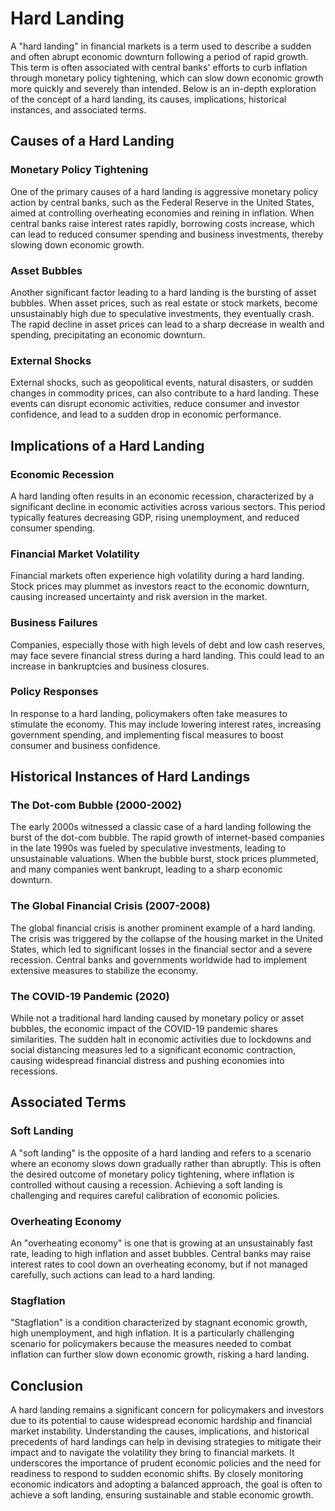 # Hard Landing

A "hard landing" in financial markets is a term used to describe a sudden and often abrupt economic downturn following a period of rapid growth. This term is often associated with central banks' efforts to curb inflation through monetary policy tightening, which can slow down economic growth more quickly and severely than intended. Below is an in-depth exploration of the concept of a hard landing, its causes, implications, historical instances, and associated terms.

## Causes of a Hard Landing

### Monetary Policy Tightening

One of the primary causes of a hard landing is aggressive monetary policy action by central banks, such as the Federal Reserve in the United States, aimed at controlling overheating economies and reining in inflation. When central banks raise interest rates rapidly, borrowing costs increase, which can lead to reduced consumer spending and business investments, thereby slowing down economic growth.

### Asset Bubbles

Another significant factor leading to a hard landing is the bursting of asset bubbles. When asset prices, such as real estate or stock markets, become unsustainably high due to speculative investments, they eventually crash. The rapid decline in asset prices can lead to a sharp decrease in wealth and spending, precipitating an economic downturn.

### External Shocks

External shocks, such as geopolitical events, natural disasters, or sudden changes in commodity prices, can also contribute to a hard landing. These events can disrupt economic activities, reduce consumer and investor confidence, and lead to a sudden drop in economic performance.

## Implications of a Hard Landing

### Economic Recession

A hard landing often results in an economic recession, characterized by a significant decline in economic activities across various sectors. This period typically features decreasing GDP, rising unemployment, and reduced consumer spending.

### Financial Market Volatility

Financial markets often experience high volatility during a hard landing. Stock prices may plummet as investors react to the economic downturn, causing increased uncertainty and risk aversion in the market.

### Business Failures

Companies, especially those with high levels of debt and low cash reserves, may face severe financial stress during a hard landing. This could lead to an increase in bankruptcies and business closures.

### Policy Responses

In response to a hard landing, policymakers often take measures to stimulate the economy. This may include lowering interest rates, increasing government spending, and implementing fiscal measures to boost consumer and business confidence.

## Historical Instances of Hard Landings

### The Dot-com Bubble (2000-2002)

The early 2000s witnessed a classic case of a hard landing following the burst of the dot-com bubble. The rapid growth of internet-based companies in the late 1990s was fueled by speculative investments, leading to unsustainable valuations. When the bubble burst, stock prices plummeted, and many companies went bankrupt, leading to a sharp economic downturn.

### The Global Financial Crisis (2007-2008)

The global financial crisis is another prominent example of a hard landing. The crisis was triggered by the collapse of the housing market in the United States, which led to significant losses in the financial sector and a severe recession. Central banks and governments worldwide had to implement extensive measures to stabilize the economy.

### The COVID-19 Pandemic (2020)

While not a traditional hard landing caused by monetary policy or asset bubbles, the economic impact of the COVID-19 pandemic shares similarities. The sudden halt in economic activities due to lockdowns and social distancing measures led to a significant economic contraction, causing widespread financial distress and pushing economies into recessions.

## Associated Terms

### Soft Landing

A "soft landing" is the opposite of a hard landing and refers to a scenario where an economy slows down gradually rather than abruptly. This is often the desired outcome of monetary policy tightening, where inflation is controlled without causing a recession. Achieving a soft landing is challenging and requires careful calibration of economic policies.

### Overheating Economy

An "overheating economy" is one that is growing at an unsustainably fast rate, leading to high inflation and asset bubbles. Central banks may raise interest rates to cool down an overheating economy, but if not managed carefully, such actions can lead to a hard landing.

### Stagflation

"Stagflation" is a condition characterized by stagnant economic growth, high unemployment, and high inflation. It is a particularly challenging scenario for policymakers because the measures needed to combat inflation can further slow down economic growth, risking a hard landing.

## Conclusion

A hard landing remains a significant concern for policymakers and investors due to its potential to cause widespread economic hardship and financial market instability. Understanding the causes, implications, and historical precedents of hard landings can help in devising strategies to mitigate their impact and to navigate the volatility they bring to financial markets. It underscores the importance of prudent economic policies and the need for readiness to respond to sudden economic shifts. By closely monitoring economic indicators and adopting a balanced approach, the goal is often to achieve a soft landing, ensuring sustainable and stable economic growth.